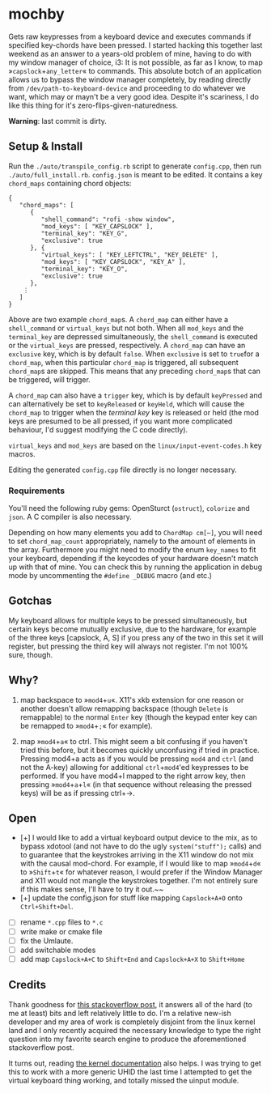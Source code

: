 # mochby
Gets raw keypresses from a keyboard device and executes commands if specified key-chords have been pressed. I started hacking this together last weekend as an answer to a years-old problem of mine, having to do with my window manager of choice, i3: It is not possible, as far as I know, to map »`capslock`+`any_letter`« to commands. This absolute botch of an application allows us to bypass the window manager completely, by reading directly from `/dev/path-to-keyboard-device` and proceeding to do whatever we want, which may or mayn't be a very good idea. Despite it's scariness, I do like this thing for it's zero-flips-given-naturedness.

   **Warning**: last commit is dirty.

## Setup & Install
Run the `./auto/transpile_config.rb` script to generate `config.cpp`, then run `./auto/full_install.rb`. `config.json` is meant to be edited. It contains a key `chord_maps` containing chord objects:
```
{
   "chord_maps": [
      {
         "shell_command": "rofi -show window",
         "mod_keys": [ "KEY_CAPSLOCK" ],
         "terminal_key": "KEY_G",
         "exclusive": true
      }, {
         "virtual_keys": [ "KEY_LEFTCTRL", "KEY_DELETE" ],
         "mod_keys": [ "KEY_CAPSLOCK", "KEY_A" ],
         "terminal_key": "KEY_O",
         "exclusive": true
      },
    ⋮
   ]
}
```
Above are two example `chord_map`s. A `chord_map` can either have a `shell_command` or `virtual_keys` but not both. When all `mod_keys` and the `terminal_key` are depressed simultaneously, the `shell_command` is executed or the `virtual_keys` are pressed, respectively. A `chord_map` can have an `exclusive` key, which is by default `false`. When `exclusive` is set to `true`for a `chord_map`, when this particular `chord_map` is triggered, all subsequent `chord_map`s are skipped. This means that any preceding `chord_map`s that can be triggered, will trigger.

A `chord_map` can also have a `trigger` key, which is by default `keyPressed` and can alternatively be set to `keyReleased` or `keyHeld`, which will cause the `chord_map` to trigger when the *terminal key* key is released or held (the mod keys are presumed to be all pressed, if you want more complicated behaviour, I'd suggest modifying the C code directly).

`virtual_keys` and `mod_keys` are based on the `linux/input-event-codes.h` key macros.

Editing the generated `config.cpp` file directly is no longer necessary.

### Requirements
You'll need the following ruby gems: OpenSturct (`ostruct`), `colorize` and `json`. A C compiler is also necessary.

 Depending on how many elements you add to `ChordMap cm[⋯]`, you will need to set `chord_map_count` appropriately, namely to the amount of elements in the array.
Furthermore you might need to modify the enum `key_names` to fit your keyboard, depending if the keycodes of your hardware doesn't match up with that of mine. You can check this by running the application in debug mode by uncommenting the `#define _DEBUG` macro (and etc.)

## Gotchas
My keyboard allows for multiple keys to be pressed simultaneously, but certain keys become mutually exclusive, due to the hardware, for example of the three keys [capslock, A, S] if you press any of the two in this set it will register, but pressing the third key will always not register. I'm not 100% sure, though.

## Why?
1. map backspace to »`mod4`+`u`«. X11's xkb extension for one reason or another doesn't allow remapping backspace (though `Delete` is remappable) to the normal `Enter` key (though the keypad enter key can be remapped to »`mod4`+`;`« for example).

2. map »`mod4`+`a`« to ctrl. This might seem a bit confusing if you haven't tried this before, but it becomes quickly unconfusing if tried in practice. Pressing mod4+a acts as if you would be pressing `mod4` and `ctrl` (and not the A-key) allowing for additional `ctrl`+`mod4`'ed keypresses to be performed. If you have mod4+l mapped to the right arrow key, then pressing »`mod4`+`a`+`l`« (in that sequence without releasing the pressed keys) will be as if pressing ctrl+→.

## Open
- [+] I would like to add a virtual keyboard output device to the mix, as to bypass xdotool (and not have to do the ugly `system("stuff");` calls) and to guarantee that the keystrokes arriving in the X11 window do not mix with the causal mod-chord. For example, if I would like to map »`mod4`+`d`« to »`Shift`+`t`« for whatever reason, I would prefer if the Window Manager and X11 would not mangle the keystrokes together. I'm not entirely sure if this makes sense, I'll have to try it out.~~
- [+] update the config.json for stuff like mapping `Capslock+A+O` onto `Ctrl+Shift+Del`.
- [ ] rename `*.cpp` files to `*.c`
- [ ] write make or cmake file
- [ ] fix the Umlaute.
- [ ] add switchable modes
- [ ] add map `Capslock+A+C` to `Shift+End` and `Capslock+A+X` to `Shift+Home`

## Credits
Thank goodness for [this stackoverflow post](https://stackoverflow.com/questions/20943322/accessing-keys-from-linux-input-device), it answers all of the hard (to me at least) bits and left relatively little to do. I'm a relative new-ish developer and my area of work is completely disjoint from the linux kernel land and I only recently acquired the necessary knowledge to type the right question into my favorite search engine to produce the aforementioned stackoverflow post.

It turns out, reading [the kernel documentation](https://www.kernel.org/doc/html/latest/input/uinput.html) also helps. I was trying to get this to work with a more generic UHID the last time I attempted to get the virtual keyboard thing working, and totally missed the uinput module.
